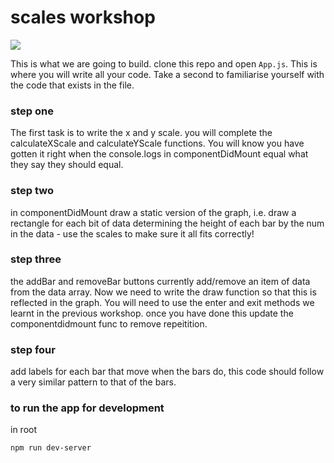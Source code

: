 # scales workshop

![](./bars-gif.gif)

This is what we are going to build. clone this repo and open `App.js`. This is where you will write all your code. Take a second to familiarise yourself with the code that exists in the file.

### step one

The first task is to write the x and y scale. you will complete the calculateXScale and calculateYScale functions. You will know you have gotten it right when the console.logs in componentDidMount equal what they say they should equal.

### step two

in componentDidMount draw a static version of the graph, i.e. draw a rectangle for each bit of data determining the height of each bar by the num in the data - use the scales to make sure it all fits correctly!

### step three

the addBar and removeBar buttons currently add/remove an item of data from the data array. Now we need to write the draw function so that this is reflected in the graph. You will need to use the enter and exit methods we learnt in the previous workshop.
once you have done this update the componentdidmount func to remove repeitition.

### step four

add labels for each bar that move when the bars do, this code should follow a very similar pattern to that of the bars.

### to run the app for development

in root

```
npm run dev-server
```
